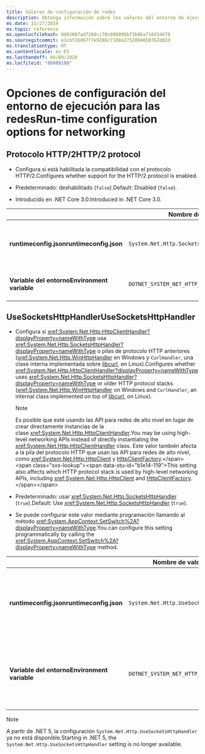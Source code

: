 ```yaml
---
title: Valores de configuración de redes
description: Obtenga información sobre los valores del entorno de ejecución que configuran las redes para las aplicaciones de .NET Core.
ms.date: 11/27/2019
ms.topic: reference
ms.openlocfilehash: 8d02087ad7260cc78c096090bf3b06a716d34678
ms.sourcegitcommit: e3cbf26d67f7e9286c7108a2752804050762d02d
ms.translationtype: HT
ms.contentlocale: es-ES
ms.lasthandoff: 04/09/2020
ms.locfileid: "80989108"
---
```

# <a name="run-time-configuration-options-for-networking"></a><span data-ttu-id="b1e14-103">Opciones de configuración del entorno de ejecución para las redes</span><span class="sxs-lookup"><span data-stu-id="b1e14-103">Run-time configuration options for networking</span></span>

## <a name="http2-protocol"></a><span data-ttu-id="b1e14-104">Protocolo HTTP/2</span><span class="sxs-lookup"><span data-stu-id="b1e14-104">HTTP/2 protocol</span></span>

- <span data-ttu-id="b1e14-105">Configura si está habilitada la compatibilidad con el protocolo HTTP/2.</span><span class="sxs-lookup"><span data-stu-id="b1e14-105">Configures whether support for the HTTP/2 protocol is enabled.</span></span>

- <span data-ttu-id="b1e14-106">Predeterminado: deshabilitado (`false`).</span><span class="sxs-lookup"><span data-stu-id="b1e14-106">Default: Disabled (`false`).</span></span>

- <span data-ttu-id="b1e14-107">Introducido en .NET Core 3.0.</span><span class="sxs-lookup"><span data-stu-id="b1e14-107">Introduced in .NET Core 3.0.</span></span>

| | <span data-ttu-id="b1e14-108">Nombre de valor</span><span class="sxs-lookup"><span data-stu-id="b1e14-108">Setting name</span></span> | <span data-ttu-id="b1e14-109">Valores</span><span class="sxs-lookup"><span data-stu-id="b1e14-109">Values</span></span> |
| - | - | - |
| <span data-ttu-id="b1e14-110">**runtimeconfig.json**</span><span class="sxs-lookup"><span data-stu-id="b1e14-110">**runtimeconfig.json**</span></span> | `System.Net.Http.SocketsHttpHandler.Http2Support` | <span data-ttu-id="b1e14-111">`false`: deshabilitado.</span><span class="sxs-lookup"><span data-stu-id="b1e14-111">`false` - disabled</span></span><br/><span data-ttu-id="b1e14-112">`true`: habilitado.</span><span class="sxs-lookup"><span data-stu-id="b1e14-112">`true` - enabled</span></span> |
| <span data-ttu-id="b1e14-113">**Variable del entorno**</span><span class="sxs-lookup"><span data-stu-id="b1e14-113">**Environment variable**</span></span> | `DOTNET_SYSTEM_NET_HTTP_SOCKETSHTTPHANDLER_HTTP2SUPPORT` | <span data-ttu-id="b1e14-114">`0`: deshabilitado.</span><span class="sxs-lookup"><span data-stu-id="b1e14-114">`0` - disabled</span></span><br/><span data-ttu-id="b1e14-115">`1`: habilitado.</span><span class="sxs-lookup"><span data-stu-id="b1e14-115">`1` - enabled</span></span> |

## <a name="usesocketshttphandler"></a><span data-ttu-id="b1e14-116">UseSocketsHttpHandler</span><span class="sxs-lookup"><span data-stu-id="b1e14-116">UseSocketsHttpHandler</span></span>

- <span data-ttu-id="b1e14-117">Configura si <xref:System.Net.Http.HttpClientHandler?displayProperty=nameWithType> usa <xref:System.Net.Http.SocketsHttpHandler?displayProperty=nameWithType> o pilas de protocolo HTTP anteriores (<xref:System.Net.Http.WinHttpHandler> en Windows y `CurlHandler`, una clase interna implementada sobre [libcurl](https://curl.haxx.se/libcurl/), en Linux).</span><span class="sxs-lookup"><span data-stu-id="b1e14-117">Configures whether <xref:System.Net.Http.HttpClientHandler?displayProperty=nameWithType> uses <xref:System.Net.Http.SocketsHttpHandler?displayProperty=nameWithType> or older HTTP protocol stacks (<xref:System.Net.Http.WinHttpHandler> on Windows and `CurlHandler`, an internal class implemented on top of [libcurl](https://curl.haxx.se/libcurl/), on Linux).</span></span>

  > [!NOTE]
  > <span data-ttu-id="b1e14-118">Es posible que esté usando las API para redes de alto nivel en lugar de crear directamente instancias de la clase <xref:System.Net.Http.HttpClientHandler>.</span><span class="sxs-lookup"><span data-stu-id="b1e14-118">You may be using high-level networking APIs instead of directly instantiating the <xref:System.Net.Http.HttpClientHandler> class.</span></span> <span data-ttu-id="b1e14-119">Este valor también afecta a la pila del protocolo HTTP que usan las API para redes de alto nivel, como <xref:System.Net.Http.HttpClient> y [HttpClientFactory](https://docs.microsoft.com/previous-versions/aspnet/hh995280(v%3dvs.118)).</span><span class="sxs-lookup"><span data-stu-id="b1e14-119">This setting also affects which HTTP protocol stack is used by high-level networking APIs, including <xref:System.Net.Http.HttpClient> and [HttpClientFactory](https://docs.microsoft.com/previous-versions/aspnet/hh995280(v%3dvs.118)).</span></span>

- <span data-ttu-id="b1e14-120">Predeterminado: usar <xref:System.Net.Http.SocketsHttpHandler> (`true`).</span><span class="sxs-lookup"><span data-stu-id="b1e14-120">Default: Use <xref:System.Net.Http.SocketsHttpHandler> (`true`).</span></span>

- <span data-ttu-id="b1e14-121">Se puede configurar este valor mediante programación llamando al método <xref:System.AppContext.SetSwitch%2A?displayProperty=nameWithType>.</span><span class="sxs-lookup"><span data-stu-id="b1e14-121">You can configure this setting programmatically by calling the <xref:System.AppContext.SetSwitch%2A?displayProperty=nameWithType> method.</span></span>

| | <span data-ttu-id="b1e14-122">Nombre de valor</span><span class="sxs-lookup"><span data-stu-id="b1e14-122">Setting name</span></span> | <span data-ttu-id="b1e14-123">Valores</span><span class="sxs-lookup"><span data-stu-id="b1e14-123">Values</span></span> |
| - | - | - |
| <span data-ttu-id="b1e14-124">**runtimeconfig.json**</span><span class="sxs-lookup"><span data-stu-id="b1e14-124">**runtimeconfig.json**</span></span> | `System.Net.Http.UseSocketsHttpHandler` | <span data-ttu-id="b1e14-125">`true`: habilita el uso de <xref:System.Net.Http.SocketsHttpHandler>.</span><span class="sxs-lookup"><span data-stu-id="b1e14-125">`true` - enables the use of <xref:System.Net.Http.SocketsHttpHandler></span></span><br/><span data-ttu-id="b1e14-126">`false`: habilita el uso de <xref:System.Net.Http.WinHttpHandler> en Windows o [libcurl](https://curl.haxx.se/libcurl/) en Linux</span><span class="sxs-lookup"><span data-stu-id="b1e14-126">`false` - enables the use of <xref:System.Net.Http.WinHttpHandler> on Windows or [libcurl](https://curl.haxx.se/libcurl/) on Linux</span></span> |
| <span data-ttu-id="b1e14-127">**Variable del entorno**</span><span class="sxs-lookup"><span data-stu-id="b1e14-127">**Environment variable**</span></span> | `DOTNET_SYSTEM_NET_HTTP_USESOCKETSHTTPHANDLER` | <span data-ttu-id="b1e14-128">`1`: habilita el uso de <xref:System.Net.Http.SocketsHttpHandler>.</span><span class="sxs-lookup"><span data-stu-id="b1e14-128">`1` - enables the use of <xref:System.Net.Http.SocketsHttpHandler></span></span><br/><span data-ttu-id="b1e14-129">`0`: habilita el uso de <xref:System.Net.Http.WinHttpHandler> en Windows o [libcurl](https://curl.haxx.se/libcurl/) en Linux</span><span class="sxs-lookup"><span data-stu-id="b1e14-129">`0` - enables the use of <xref:System.Net.Http.WinHttpHandler> on Windows or [libcurl](https://curl.haxx.se/libcurl/) on Linux</span></span> |

> [!NOTE]
> <span data-ttu-id="b1e14-130">A partir de .NET 5, la configuración `System.Net.Http.UseSocketsHttpHandler` ya no está disponible.</span><span class="sxs-lookup"><span data-stu-id="b1e14-130">Starting in .NET 5, the `System.Net.Http.UseSocketsHttpHandler` setting is no longer available.</span></span>
